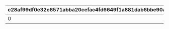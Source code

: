 |c28af99df0e32e6571abba20cefac4fd6649f1a881dab6bbe90a9a9d2d0cba18|d594a4f02a21558eef4a58e9888154631d3ccf894e84a1f1e2245166379980a2|623674c086da16ceb4664a22cd97fccab9f0cdc59d6d99cf7374445c2a6a8904|6dc1c42783ddb607f11eccf0472b0221038ec21411ff43ff739d249969f708c5|a36c5c921394368fbf1a4b5eae4687e645f728f8bc14fa35f5290b3730c311ff|40083d193b7b9ea4264529a7c5f51bf191354747faf2e164485a72569d1e20c1|1cf834130593aa3d7bde5152def6e51936f1e1d0a5d3416267ee6e76df78e2a1|13c8b294b76acd68edf7edb61acddc94c7967ffd16c47bd0a1d91e45d0933ffd|a6839b0f37207bd05709adc259d250dd9d64c4957c57de5489b86b548287d672|23fb5acd2563084a8a7b9e1ba7c4e0bf49ad073faa1c482a1ffbb0f531eec5bf|d61f4a921602f1286517f03dbf5d94a26d5cad3bf7b26416003c476e173e8ec9|0201175a07e0a8fb570f4b2f7c54581996b9d8a996bc9e4a542c061a5c36c286|3179767910bef6d20bbd124af4457d91c70355e74c37629183476d7a5c4817d3|d2d85a3d23822e66d2e39012df0e56b620c22e20476d88d722d31a570a449094|d9c0461b9d1ce830c55950e2cbf26b49ad162b291cda9b6f609935610964d02f|57194e5a52e32667d3543ef119c0f4ed197ff37a22b4299f9314a9ea208b9e3a|623b5e6b9baae8dd76f374913e93d1f2e567f54cd7bcbe55cfd8b734d363856e|7ed5d7b5212a4a16f5fde2e44a4d3394b8a1ed63ad2d8cc2019d3ce7108cebe7|
| --- | --- | --- | --- | --- | --- | --- | --- | --- | --- | --- | --- | --- | --- | --- | --- | --- | --- |
|0|11001039|0|15|0|0|1|300000|0|スコアを累計で300000獲得しよう|0|0|0|0|15|0|0|0|